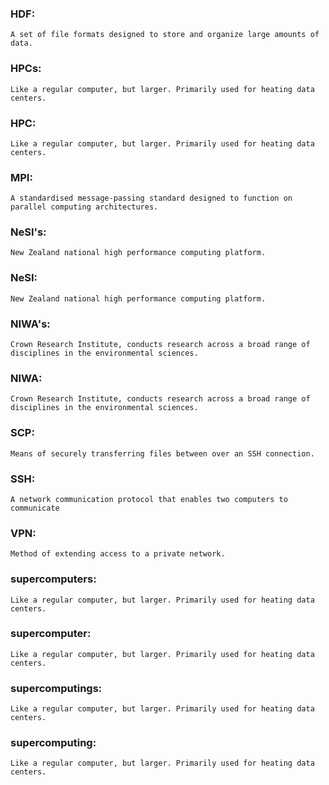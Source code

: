 ### HDF:
	A set of file formats designed to store and organize large amounts of data.
### HPCs:
	Like a regular computer, but larger. Primarily used for heating data centers.
### HPC:
	Like a regular computer, but larger. Primarily used for heating data centers.
### MPI:
	A standardised message-passing standard designed to function on parallel computing architectures.
### NeSI's:
	New Zealand national high performance computing platform.
### NeSI:
	New Zealand national high performance computing platform.
### NIWA's:
	Crown Research Institute, conducts research across a broad range of disciplines in the environmental sciences.
### NIWA:
	Crown Research Institute, conducts research across a broad range of disciplines in the environmental sciences.
### SCP:
	Means of securely transferring files between over an SSH connection.
### SSH:
	A network communication protocol that enables two computers to communicate
### VPN:
	Method of extending access to a private network.
### supercomputers:
	Like a regular computer, but larger. Primarily used for heating data centers.
### supercomputer:
	Like a regular computer, but larger. Primarily used for heating data centers.
### supercomputings:
	Like a regular computer, but larger. Primarily used for heating data centers.
### supercomputing:
	Like a regular computer, but larger. Primarily used for heating data centers.
